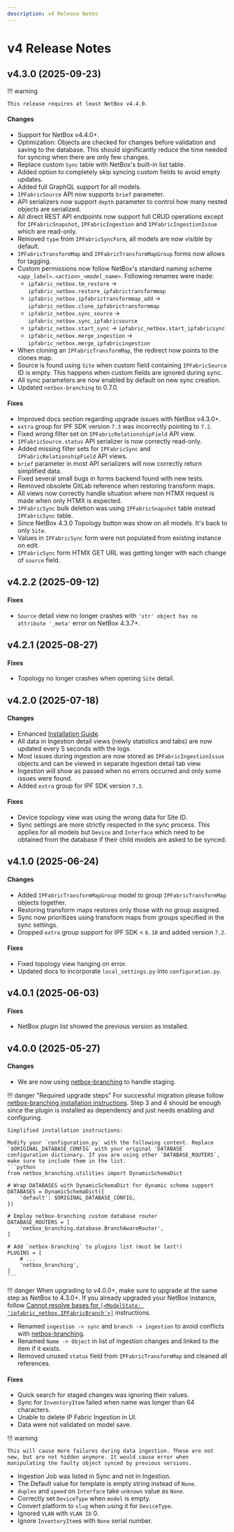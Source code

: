 ```yaml
---
description: v4 Release Notes
---
```


# v4 Release Notes

## v4.3.0 (2025-09-23)

!!! warning

    This release requires at least NetBox v4.4.0.

#### Changes
- Support for NetBox v4.4.0+.
- Optimization: Objects are checked for changes before validation and saving to the database. This should significantly reduce the time needed for syncing when there are only few changes.
- Replace custom `Sync` table with NetBox's built-in list table.
- Added option to completely skip syncing custom fields to avoid empty updates.
- Added full GraphQL support for all models.
- `IPFabricSource` API now supports `brief` parameter.
- API serializers now support `depth` parameter to control how many nested objects are serialized.
- All direct REST API endpoints now support full CRUD operations except for `IPFabricSnapshot`, `IPFabricIngestion` and `IPFabricIngestionIssue` which are read-only.
- Removed `type` from `IPFabricSyncForm`, all models are now visible by default.
- `IPFabricTransformMap` and `IPFabricTransformMapGroup` forms now allows for tagging.
- Custom permissions now follow NetBox's standard naming scheme _`<app_label>.<action>_<model_name>`_. Following renames were made:
  - `ipfabric_netbox.tm_restore` -> `ipfabric_netbox.restore_ipfabrictransformmap`
  - `ipfabric_netbox.ipfabrictransformmap_add` -> `ipfabric_netbox.clone_ipfabrictransformmap`
  - `ipfabric_netbox.sync_source` -> `ipfabric_netbox.sync_ipfabricsource`
  - `ipfabric_netbox.start_sync` -> `ipfabric_netbox.start_ipfabricsync`
  - `ipfabric_netbox.merge_ingestion` -> `ipfabric_netbox.merge_ipfabricingestion`
- When cloning an `IPFabricTransformMap`, the redirect now points to the clones map.
- Source is found using `Site` when custom field containing `IPFabricSource` ID is empty. This happens when custom fields are ignored during sync.
- All sync parameters are now enabled by default on new sync creation.
- Updated `netbox-branching` to 0.7.0.

#### Fixes
- Improved docs section regarding upgrade issues with NetBox v4.3.0+.
- `extra` group for IPF SDK version `7.3` was incorrectly pointing to `7.2`.
- Fixed wrong filter set on `IPFabricRelationshipField` API view.
- `IPFabricSource.status` API serializer is now correctly read-only.
- Added missing filter sets for `IPFabricSync` and `IPFabricRelationshipField` API views.
- `brief` parameter in most API serializers will now correctly return simplified data.
- Fixed several small bugs in forms backend found with new tests.
- Removed obsolete GitLab reference when restoring transform maps.
- All views now correctly handle situation where non HTMX request is made when only HTMX is expected.
- `IPFabricSync` bulk deletion was using `IPFabricSnapshot` table instead `IPFabricSync` table.
- Since NetBox 4.3.0 Topology button was show on all models. It's back to only `Site`.
- Values in `IPFabricSync` form were not populated from existing instance on edit.
- `IPFabricSync` form HTMX GET URL was getting longer with each change of `source` field.

## v4.2.2 (2025-09-12)

#### Fixes
- `Source` detail view no longer crashes with `'str' object has no attribute '_meta'` error on NetBox 4.3.7+.

## v4.2.1 (2025-08-27)

#### Fixes
- Topology no longer crashes when opening `Site` detail.

## v4.2.0 (2025-07-18)

#### Changes

- Enhanced [Installation Guide](../01_User_Guide/installation.md).
- All data in Ingestion detail views (newly statistics and tabs) are now updated every 5 seconds with the logs.
- Most issues during ingestion are now stored as `IPFabricIngestionIssue` objects and can be viewed in separate Ingestion detail tab view.
- Ingestion will show as passed when no errors occurred and only some issues were found.
- Added `extra` group for IPF SDK version `7.3`.

#### Fixes
- Device topology view was using the wrong data for Site ID.
- Sync settings are more strictly respected in the sync process. This applies for all models but `Device` and `Interface` which need to be obtained from the database if their child models are asked to be synced.

## v4.1.0 (2025-06-24)

#### Changes

- Added `IPFabricTransformMapGroup` model to group `IPFabricTransformMap` objects together.
- Restoring transform maps restores only those with no group assigned.
- Sync now prioritizes using transform maps from groups specified in the sync settings.
- Dropped `extra` group support for IPF SDK < `6.10` and added version `7.2`.

#### Fixes
- Fixed topology view hanging on error.
- Updated docs to incorporate `local_settings.py` into `configuration.py`.

## v4.0.1 (2025-06-03)

#### Fixes
- NetBox plugin list showed the previous version as installed.

## v4.0.0 (2025-05-27)

#### Changes

- We are now using [netbox-branching](https://github.com/netboxlabs/netbox-branching) to handle staging.

!!! danger "Required upgrade steps"
    For successful migration please follow [netbox-branching installation instructions](https://docs.netboxlabs.com/netbox-extensions/branching/#plugin-installation). Step 3 and 4 should be enough since the plugin is installed as dependency and just needs enabling and configuring.

    Simplified installation instructions:

    Modify your `configuration.py` with the following content. Replace `$ORIGINAL_DATABASE_CONFIG` with your original `DATABASE` configuration dictionary. If you are using other `DATABASE_ROUTERS`, make sure to include them in the list.
    ```python
    from netbox_branching.utilities import DynamicSchemaDict

    # Wrap DATABASES with DynamicSchemaDict for dynamic schema support
    DATABASES = DynamicSchemaDict({
        'default': $ORIGINAL_DATABASE_CONFIG,
    })

    # Employ netbox-branching custom database router
    DATABASE_ROUTERS = [
        'netbox_branching.database.BranchAwareRouter',
    ]

    # Add `netbox-branching` to plugins list (must be last!)
    PLUGINS = [
        # ...
        'netbox_branching',
    ]
    ```

!!! danger
    When upgrading to v4.0.0+, make sure to upgrade at the same step as NetBox to 4.3.0+. If you already upgraded your NetBox instance, follow [Cannot resolve bases for `[<ModelState: 'ipfabric_netbox.IPFabricBranch'>]`](../01_User_Guide/FAQ.md#cannot-resolve-bases-for-modelstate-ipfabric_netboxipfabricbranch) instructions.

- Renamed `ingestion -> sync` and `branch -> ingestion` to avoid conflicts with [netbox-branching](https://github.com/netboxlabs/netbox-branching).
- Renamed `Name -> Object` in list of ingestion changes and linked to the item if it exists.
- Removed unused `status` field from `IPFabricTransformMap` and cleaned all references.

#### Fixes
- Quick search for staged changes was ignoring their values.
- Sync for `InventoryItem` failed when name was longer than 64 characters.
- Unable to delete IP Fabric Ingestion in UI.
- Data were not validated on model save.

!!! warning

    This will cause more failures during data ingestion. These are not new, but are not hidden anymore. It would cause error when manipulating the faulty object synced by previous versions.

- Ingestion Job was listed in Sync and not in Ingestion.
- The Default value for template is empty string instead of `None`.
- `duplex` and `speed` on `Interface` take `unknown` value as `None`.
- Correctly set `DeviceType` when `model` is empty.
- Convert platform to `slug` when using it for `DeviceType`.
- Ignored `VLAN` with `VLAN ID` 0.
- Ignore `InventoryItem`s with `None` serial number.
